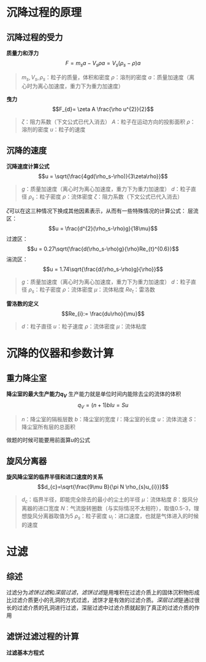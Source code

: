 # 沉降过程的原理

## 沉降过程的受力
**质量力和浮力**
$$F = m_{s}a - V_{s}\rho a = V_{s}(\rho_{s}-\rho)a$$
>$m_{s},V_{s},\rho_{s}$：粒子的质量，体积和密度
>$\rho$：溶剂的密度
>$a$：质量加速度（离心时为离心加速度，重力下为重力加速度）


**曳力**
$$F_{d}= \zeta A \frac{\rho u^{2}}{2}$$
>$\zeta$：阻力系数（下文公式已代入消去）
>$A$：粒子在运动方向的投影面积
>$\rho$：溶剂的密度
>$u$：粒子的速度
## 沉降的速度
**沉降速度计算公式**
$$u = \sqrt{\frac{4gd(\rho_s-\rho)}{3\zeta\rho}}$$
>$g$：质量加速度（离心时为离心加速度，重力下为重力加速度）
>$d$：粒子直径
>$\rho_s$：粒子密度
>$\rho$：流体密度
>$\zeta$：阻力系数（下文公式已代入消去）

$\zeta$可以在这三种情况下换成其他因素表示，从而有一些特殊情况的计算公式：
层流区：
$$u = \frac{d^{2}(\rho_s-\rho)g}{18\mu}$$
过渡区：
$$u = 0.27\sqrt{\frac{d(\rho_s-\rho)g}{\rho}Re_{t}^{0.6}}$$
湍流区：
$$u = 1.74\sqrt{\frac{d(\rho_s-\rho)g}{\rho}}$$
>$g$：质量加速度（离心时为离心加速度，重力下为重力加速度）
>$d$：粒子直径
>$\rho_s$：粒子密度
>$\rho$：流体密度
>$\mu$：流体粘度
>$Re_{t}$：雷洛数


**雷洛数的定义**
$$Re_{i}:= \frac{du\rho}{\mu}$$
> $d$：粒子直径
> $u$：粒子速度
>$\rho$：流体密度
>$\mu$：流体粘度

# 沉降的仪器和参数计算

## 重力降尘室
**降尘室的最大生产能力$q_{V}$**
	生产能力就是单位时间内能除去尘的流体的体积
$$q_{V} = (n+1)blu = Su$$
>$n$：降尘室的隔板层数
>$b$：降尘室的宽度
>$l$：降尘室的长度
>$u$：流体流速
>$S$：降尘室所有层的总面积

做题的时候可能要用前面算$u$的公式



## 旋风分离器
**旋风降尘室的临界半径和进口速度的关系**
$$d_{c}=\sqrt{\frac{9\mu B}{\pi N \rho_{s}u_{i}}}$$
>$d_{c}$：临界半径，即能完全除去的最小的尘土的半径
>$\mu$：流体粘度
>$B$：旋风分离器的进口宽度
>$N$：气流旋转圈数（与实际情况不太相符），取值0.5-3，理想旋风分离器取值为5
>$\rho_s$：粒子密度
>$u_{i}$：进口速度，也就是气体进入的时候的速度

# 过滤

## 综述
过滤分为*滤饼过滤*和*深层过滤*，*滤饼过滤*是用堆积在过滤介质上的固体沉积物形成比过滤介质更小的孔洞的方式过滤，滤饼才是有效的过滤介质。*深层过滤*是通过很长的过滤介质的孔洞进行过滤，深层过滤中过滤介质就起到了真正的过滤介质的作用

## 滤饼过滤过程的计算
**过滤基本方程式**

